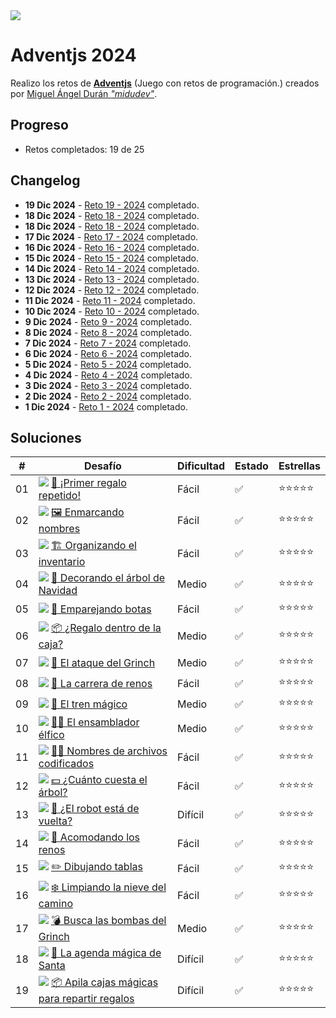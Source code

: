 <img src="img/cabecera.webp">

# Adventjs 2024

Realizo los retos de **[Adventjs](https://adventjs.dev/)** (Juego con retos de programación.) creados por [Miguel Ángel Durán _"midudev"_](https://midu.dev).

## Progreso

- Retos completados: 19 de 25

## Changelog

- **19 Dic 2024** - [Reto 19 - 2024](2024/19/index.js) completado.
- **18 Dic 2024** - [Reto 18 - 2024](2024/18/index.js) completado.
- **18 Dic 2024** - [Reto 18 - 2024](2024/18/index.js) completado.
- **17 Dic 2024** - [Reto 17 - 2024](2024/17/index.js) completado.
- **16 Dic 2024** - [Reto 16 - 2024](2024/16/index.js) completado.
- **15 Dic 2024** - [Reto 15 - 2024](2024/15/index.js) completado.
- **14 Dic 2024** - [Reto 14 - 2024](2024/14/index.js) completado.
- **13 Dic 2024** - [Reto 13 - 2024](2024/13/index.js) completado.
- **12 Dic 2024** - [Reto 12 - 2024](2024/12/index.js) completado.
- **11 Dic 2024** - [Reto 11 - 2024](2024/11/index.js) completado.
- **10 Dic 2024** - [Reto 10 - 2024](2024/10/index.js) completado.
- **9 Dic 2024** - [Reto 9 - 2024](2024/09/index.js) completado.
- **8 Dic 2024** - [Reto 8 - 2024](2024/08/index.js) completado.
- **7 Dic 2024** - [Reto 7 - 2024](2024/07/index.js) completado.
- **6 Dic 2024** - [Reto 6 - 2024](2024/06/index.js) completado.
- **5 Dic 2024** - [Reto 5 - 2024](2024/05/index.js) completado.
- **4 Dic 2024** - [Reto 4 - 2024](2024/04/index.js) completado.
- **3 Dic 2024** - [Reto 3 - 2024](2024/03/index.js) completado.
- **2 Dic 2024** - [Reto 2 - 2024](2024/02/index.js) completado.
- **1 Dic 2024** - [Reto 1 - 2024](2024/01/index.js) completado.

## Soluciones

| #   | Desafío                                                                             | Dificultad | Estado | Estrellas                      |
| --- | ----------------------------------------------------------------------------------- | ---------- | ------ | ------------------------------ |
| 01  | <img src="img/01.webp"> [🎁 ¡Primer regalo repetido!](01/index.js)                  | Fácil      | ✅     | :star::star::star::star::star: |
| 02  | <img src="img/02.webp"> [🖼️ Enmarcando nombres](02/index.js)                        | Fácil      | ✅     | :star::star::star::star::star: |
| 03  | <img src="img/03.webp"> [🏗️ Organizando el inventario](03/index.js)                 | Fácil      | ✅     | :star::star::star::star::star: |
| 04  | <img src="img/04.webp"> [🎄 Decorando el árbol de Navidad](04/index.js)             | Medio      | ✅     | :star::star::star::star::star: |
| 05  | <img src="img/05.webp"> [👞 Emparejando botas](05/index.js)                         | Fácil      | ✅     | :star::star::star::star::star: |
| 06  | <img src="img/06.webp"> [📦 ¿Regalo dentro de la caja?](06/index.js)                | Medio      | ✅     | :star::star::star::star::star: |
| 07  | <img src="img/07.webp"> [👹 El ataque del Grinch](07/index.js)                      | Medio      | ✅     | :star::star::star::star::star: |
| 08  | <img src="img/08.webp"> [🦌 La carrera de renos](08/index.js)                       | Fácil      | ✅     | :star::star::star::star::star: |
| 09  | <img src="img/09.webp"> [🚂 El tren mágico](09/index.js)                            | Medio      | ✅     | :star::star::star::star::star: |
| 10  | <img src="img/10.webp"> [👩‍💻 El ensamblador élfico](10/index.js)                     | Medio      | ✅     | :star::star::star::star::star: |
| 11  | <img src="img/11.webp"> [🏴‍☠️ Nombres de archivos codificados](11/index.js)           | Fácil      | ✅     | :star::star::star::star::star: |
| 12  | <img src="img/12.webp"> [💵 ¿Cuánto cuesta el árbol?](12/index.js)                  | Fácil      | ✅     | :star::star::star::star::star: |
| 13  | <img src="img/13.webp"> [🤖 ¿El robot está de vuelta?](13/index.js)                 | Difícil    | ✅     | :star::star::star::star::star: |
| 14  | <img src="img/14.webp"> [🦌 Acomodando los renos](14/index.js)                      | Fácil      | ✅     | :star::star::star::star::star: |
| 15  | <img src="img/15.webp"> [✏️ Dibujando tablas](15/index.js)                          | Fácil      | ✅     | :star::star::star::star::star: |
| 16  | <img src="img/16.webp"> [❄️ Limpiando la nieve del camino](16/index.js)             | Fácil      | ✅     | :star::star::star::star::star: |
| 17  | <img src="img/17.webp"> [💣 Busca las bombas del Grinch](17/index.js)               | Medio      | ✅     | :star::star::star::star::star: |
| 18  | <img src="img/18.webp"> [📇 La agenda mágica de Santa](18/index.js)                 | Difícil    | ✅     | :star::star::star::star::star: |
| 19  | <img src="img/19.webp"> [📦 Apila cajas mágicas para repartir regalos](19/index.js) | Difícil    | ✅     | :star::star::star::star::star: |
